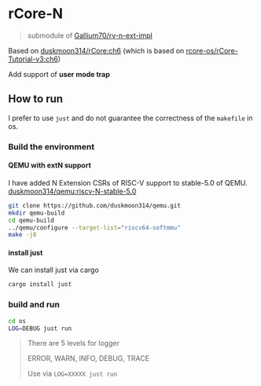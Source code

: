 # rCore-N

> submodule of [Gallium70/rv-n-ext-impl](https://github.com/Gallium70/rv-n-ext-impl)

Based on [duskmoon314/rCore:ch6](https://github.com/duskmoon314/rCore/tree/ch6) (which is based on [rcore-os/rCore-Tutorial-v3:ch6](https://github.com/rcore-os/rCore-Tutorial-v3/tree/ch6))

Add support of **user mode trap**

## How to run

I prefer to use `just` and do not guarantee the correctness of the `makefile` in os.

### Build the environment

#### QEMU with extN support

I have added N Extension CSRs of RISC-V support to stable-5.0 of QEMU. [duskmoon314/qemu:riscv-N-stable-5.0](https://github.com/duskmoon314/qemu)

```bash
git clone https://github.com/duskmoon314/qemu.git
mkdir qemu-build
cd qemu-build
../qemu/configure --target-list="riscv64-softmmu"
make -j8
```

#### install just

We can install just via cargo

```bash
cargo install just
```

### build and run

```bash
cd os
LOG=DEBUG just run
```

> There are 5 levels for logger
>
> ERROR, WARN, INFO, DEBUG, TRACE
>
> Use via `LOG=XXXXX just run`
